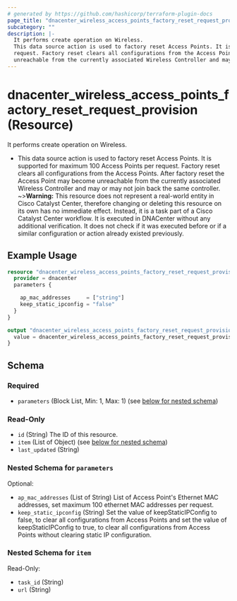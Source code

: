 ```yaml
---
# generated by https://github.com/hashicorp/terraform-plugin-docs
page_title: "dnacenter_wireless_access_points_factory_reset_request_provision Resource - terraform-provider-dnacenter"
subcategory: ""
description: |-
  It performs create operation on Wireless.
  This data source action is used to factory reset Access Points. It is supported for maximum 100 Access Points per
  request. Factory reset clears all configurations from the Access Points. After factory reset the Access Point may become
  unreachable from the currently associated Wireless Controller and may or may not join back the same controller.
---
```


# dnacenter_wireless_access_points_factory_reset_request_provision (Resource)

It performs create operation on Wireless.

- This data source action is used to factory reset Access Points. It is supported for maximum 100 Access Points per
request. Factory reset clears all configurations from the Access Points. After factory reset the Access Point may become
unreachable from the currently associated Wireless Controller and may or may not join back the same controller.
~>**Warning:**
This resource does not represent a real-world entity in Cisco Catalyst Center, therefore changing or deleting this resource on its own has no immediate effect.
Instead, it is a task part of a Cisco Catalyst Center workflow. It is executed in DNACenter without any additional verification. It does not check if it was executed before or if a similar configuration or action already existed previously.

## Example Usage

```terraform
resource "dnacenter_wireless_access_points_factory_reset_request_provision" "example" {
  provider = dnacenter
  parameters {

    ap_mac_addresses     = ["string"]
    keep_static_ipconfig = "false"
  }
}

output "dnacenter_wireless_access_points_factory_reset_request_provision_example" {
  value = dnacenter_wireless_access_points_factory_reset_request_provision.example
}
```

<!-- schema generated by tfplugindocs -->
## Schema

### Required

- `parameters` (Block List, Min: 1, Max: 1) (see [below for nested schema](#nestedblock--parameters))

### Read-Only

- `id` (String) The ID of this resource.
- `item` (List of Object) (see [below for nested schema](#nestedatt--item))
- `last_updated` (String)

<a id="nestedblock--parameters"></a>
### Nested Schema for `parameters`

Optional:

- `ap_mac_addresses` (List of String) List of Access Point's Ethernet MAC addresses, set maximum 100 ethernet MAC addresses per request.
- `keep_static_ipconfig` (String) Set the value of keepStaticIPConfig to false, to clear all configurations from Access Points and set the value of keepStaticIPConfig to true, to clear all configurations from Access Points without clearing static IP configuration.


<a id="nestedatt--item"></a>
### Nested Schema for `item`

Read-Only:

- `task_id` (String)
- `url` (String)
